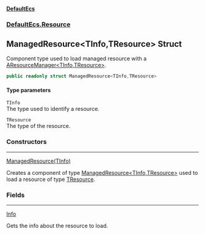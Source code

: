 #### [DefaultEcs](DefaultEcs.md 'DefaultEcs')
### [DefaultEcs.Resource](DefaultEcs.md#DefaultEcs_Resource 'DefaultEcs.Resource')
## ManagedResource&lt;TInfo,TResource&gt; Struct
Component type used to load managed resource with a [AResourceManager&lt;TInfo,TResource&gt;](AResourceManager_TInfo_TResource_.md 'DefaultEcs.Resource.AResourceManager&lt;TInfo,TResource&gt;').  
```csharp
public readonly struct ManagedResource<TInfo,TResource>
```
#### Type parameters
<a name='DefaultEcs_Resource_ManagedResource_TInfo_TResource__TInfo'></a>
`TInfo`  
The type used to identify a resource.
  
<a name='DefaultEcs_Resource_ManagedResource_TInfo_TResource__TResource'></a>
`TResource`  
The type of the resource.
  
### Constructors

***
[ManagedResource(TInfo)](ManagedResource_TInfo_TResource__ManagedResource(TInfo).md 'DefaultEcs.Resource.ManagedResource&lt;TInfo,TResource&gt;.ManagedResource(TInfo)')

Creates a component of type [ManagedResource&lt;TInfo,TResource&gt;](ManagedResource_TInfo_TResource_.md 'DefaultEcs.Resource.ManagedResource&lt;TInfo,TResource&gt;') used to load a resource of type [TResource](ManagedResource_TInfo_TResource_.md#DefaultEcs_Resource_ManagedResource_TInfo_TResource__TResource 'DefaultEcs.Resource.ManagedResource&lt;TInfo,TResource&gt;.TResource').  
### Fields

***
[Info](ManagedResource_TInfo_TResource__Info.md 'DefaultEcs.Resource.ManagedResource&lt;TInfo,TResource&gt;.Info')

Gets the info about the resource to load.  
